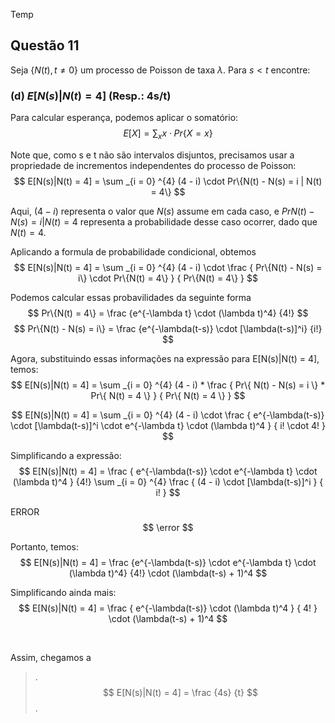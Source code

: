 Temp

## Questão 11
Seja $\{N(t), t \neq 0\}$ um processo de Poisson de taxa $\lambda$. 
Para $s < t$ encontre:

### (d) $E[N(s)|N(t) = 4]$ (Resp.: 4s/t)

Para calcular esperança, podemos aplicar o somatório:
$$ E[X] = \sum _x x \cdot Pr\{ X = x \}$$

Note que, como s e t não são intervalos disjuntos, 
precisamos usar a propriedade de incrementos independentes do 
processo de Poisson:
$$ E[N(s)|N(t) = 4] 
    = \sum _{i = 0} ^{4} (4 - i) \cdot Pr\{N(t) - N(s) = i | N(t) = 4\}
$$

Aqui, $(4-i)$ representa o valor que $N(s)$ assume em cada caso,
e $Pr{N(t)-N(s) = i | N(t) = 4}$ representa a probabilidade desse caso ocorrer,
dado que $N(t) = 4$.

Aplicando a formula de probabilidade condicional, obtemos
$$ E[N(s)|N(t) = 4] 
    = \sum _{i = 0} ^{4} (4 - i) 
        \cdot \frac {
                Pr\{N(t) - N(s) = i\} \cdot Pr\{N(t) = 4\}
            } {
                Pr\{N(t) = 4\}
            }
$$

Podemos calcular essas probavilidades da seguinte forma
$$ Pr\{N(t) = 4\} = \frac {e^{-\lambda t} \cdot (\lambda t)^4} {4!} $$
$$ Pr\{N(t) - N(s) = i\} 
    = \frac {e^{-\lambda(t-s)} \cdot [\lambda(t-s)]^i} {i!} 
$$

Agora, substituindo essas informações na expressão para E[N(s)|N(t) = 4], temos:
$$
    E[N(s)|N(t) = 4] 
        = \sum _{i = 0} ^{4} 
            (4 - i) * \frac {
                Pr\{ N(t) - N(s) = i \} * Pr\{ N(t) = 4 \}
            } {
                Pr\{ N(t) = 4 \}
            }
$$


$$ E[N(s)|N(t) = 4] 
    = \sum _{i = 0} ^{4} 
        (4 - i) 
        \cdot \frac {
            e^{-\lambda(t-s)} 
            \cdot [\lambda(t-s)]^i 
            \cdot e^{-\lambda t} 
            \cdot (\lambda t)^4
        } {
            i! \cdot 4!
        } 
$$

Simplificando a expressão:
$$ E[N(s)|N(t) = 4] 
    = \frac {
        e^{-\lambda(t-s)} \cdot e^{-\lambda t} \cdot (\lambda t)^4
    } {4!} 
    \sum _{i = 0} ^{4} \frac { (4 - i) \cdot [\lambda(t-s)]^i } { i! } 
$$

ERROR 
$$ \error $$

Portanto, temos:
$$ 
    E[N(s)|N(t) = 4] 
        = \frac {e^{-\lambda(t-s)} \cdot e^{-\lambda t} \cdot (\lambda t)^4} {4!} \cdot (\lambda(t-s) + 1)^4 
$$

Simplificando ainda mais:
$$ E[N(s)|N(t) = 4] 
    = \frac {
        e^{-\lambda(t-s)} \cdot (\lambda t)^4
    } {
        4!
    } \cdot (\lambda(t-s) + 1)^4 
$$

<br>

Assim, chegamos a
> .
> $$ E[N(s)|N(t) = 4] = \frac {4s} {t} $$
> .




